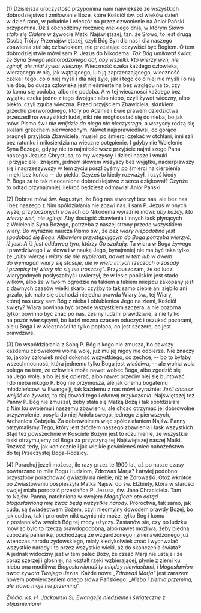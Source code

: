 
\(1\) Dzisiejsza uroczystość przypomina nam największe ze wszystkich
dobrodziejstwo i zmiłowanie Boże, które Kościół św. od wieków dzień
w dzień rano, w południe i wieczór na przez dzwonienie na Anioł Pański
przypomina. Dziś obchodzimy rocznicę wielkiego dnia, w którym *Słowo
stało się Ciałem* w żywocie Matki Najświętszej, tzn. że Słowo, to jest
drugą Osobą Trójcy Przenajświętszej, czyli Bóg Syn dla nas i dla naszego
zbawienia stał się człowiekiem, nie przestając oczywiści być Bogiem.
O tem dobrodziejstwie mówi sam P. Jezus do Nikodema: *Tak Bóg umiłował
świat, że Syna Swego jednorodzonego dał, aby wszelki, któ wierzy weń,
nie zginął, ale miał żywot wieczny.* Wieczność czeka każdego człowieka,
wierzącego w nią, jak wątpiącego, lub ją zaprzeczającego, wieczność
czeka i tego, co o niej myśli i dla niej żyje, jak i tego co o niej nie
myśli i o nią nie dba; bo dusza człowieka jest nieśmiertelna bez względu
na to, czy to komu się podoba, albo nie podoba. A w tej wieczności
każdego bez wyjątku czeka jedno z tego dwojga:: albo niebo, czyli żywot
wieczny, albo piekło, czyli zguba wieczna. Przed przyjściem Zbawiciela,
skutkiem grzechu pierworodnego, który po Adamie i Ewie prawem
dziedzictwa przeszedł na wszystkich ludzi, nikt nie mógł dostać się
do nieba, bo jak mówi Pismo św.: *nie wnijdzie do niego nic
nieczystego,* a wszyscy rodzą się skalani grzechem pierworodnym. Nawet
najsprawiedliwsi, co gorąco pragnęli przyjścia Zbawiciela, musieli
po śmierci czekać w otchłani; inni szli bez ratunku i miłosierdzia
na wieczne potępienie. I gdyby nie Wcielenie Syna Bożego, gdyby nie
to najmiłościwsze przyjście najmilszego Pana naszego Jezusa Chrystusa,
to my wszyscy i dzieci nasze i wnuki i przyjaciele i znajomi, jednem
słowem wszyscy bez wyjątku, nacierpiawszy się i nagrzeszywszy w tem
życiu poszlibyśmy po śmierci na cierpienia i męki bez końca --
do piekła. Czyżeś to kiedy rozważył, i czyś kiedy P. Boga za to tak
nieocenione dobrodziejstwo z serca dziękował? Czyńże to odtąd
przynajmniej, ilekroć będziesz odmawiał Anioł Pański.

\(2\) Dobrze mówi św. Augustyn, że Bóg nas stworzył bez nas, ale bez nas
i bez naszego z Nim spółdziałania nie zbawi nas. I sam P. Jezus w onych
wyżej przytoczonych słowach do Nikodema wyraźnie mówi: *aby każdy, kto
wierzy weń, nie zginął.* Aby dostąpić zbawienia i innych łask płynących
z Wcielenia Syna Bożego, potrzeba z naszej strony przede wszystkiem
wiary. Bo wyraźnie naucza Pismo św., że *bez wiary niepodobna jest
spodobać się Bogu. Albowiem przystępującym do Boga potrzeba wierzyć, iż
jest: A iż jest oddawcą tym, którzy Go szukają.* Ta wiara w Boga żywego
i prawdziwego i w słowa i w naukę Jego, bynajmniej nie ma być taka
tylko: że *„niby wierzę i wiary się nie wypieram, nawet w tem lub w owem
do wymagań wiary się stosuje, ale w wielu innych rzeczach o zasady
i przepisy tej wiary nic się nie troszczę"*. Przypuszczam, że od ludzi
wiarygodnych posłyszałbyś i uwierzył, że w lesie pobliskim jest stado
wilków, albo że w twoim ogrodzie na takiem a takiem miejscu zakopany
jest z dawnych czasów wielki skarb: czyżby to tak samo ciebie ani
ziębiło ani grzało, jak mało się obchodzi niejedna prawda Wiary św.,
tej Wiary, której nas uczy sam Bóg z nieba i oblubienica Jego na ziemi,
Kościół święty? Wiara powinna być przede wszystkiem szczera, a nie
pozorna tylko; powinno być znać po nas, żeśmy ludzmi prawdziwie, a nie
tylko na pozór wierzącymi, bo ludzi można czasem oduczyć i oszukać
pozorami, ale u Boga i w wieczności to tylko popłaca, co jest szczere,
co jest prawdziwe.

\(3\) Do współdziałania z Sobą P. Bóg nikogo nie zmusza, bo dawszy
każdemu człowiekowi wolną wolę, już mu jej nigdy nie odbierze. Nie
znaczy to, jakoby człowiek mógł dokonać wszystkiego, co zechce, -- bo
to byłaby wszechmocność, która jednemu tylko Bogu jest właściwa, --
ale wolna wola polega na tem, że człowiek może nawet wobec Boga, albo
zgodzić się na Jego wolę, albo jej się opierać, albo nawet przeciw niej
się buntować. I do nieba nikogo P. Bóg nie przymusza, ale jak onemu
bogatemu młodzieńcowi w Ewangelji, tak każdemu z nas mówi wyraźnie:
*Jeśli chcesz wnijść do żywota,* to daj dowód tego i *chowaj
przykazania*. Najświętszej też Panny P. Bóg nie zmuszał, żeby stała się
Matką Bożą i tak spółdziałała z Nim ku swojemu i naszemu zbawieniu,
ale chcąc otrzymać jej dobrowolne przyzwolenie, posyła do niej Anioła
swego, jednego z pierwszych, Archanioła Gabrjela. Za dobrowolnem więc
spółdziałaniem Najśw. Panny otrzymaliśmy Tego, który jest źródłem
naszego zbawienia i łask wszystkich. Stąd też powszechnie w Kościele
Bożym jest to rozumienie, że wszystkie łaski otrzymujemy od Boga
za przyczyną tej Najświętszej naszej Matki. Rozważ tedy, jak koniecznie
i jak wielkie powinieneś mieć nabożeństwo do tej Przeczystej
Boga-Rodzicy.

\(4\) Porachuj jeżeli możesz, ile razy przez te 1900 lat, aż po nasze
czasy powtarzano to miłe Bogu i ludziom, Zdrowaś Marja? Łatwiej podobno
przyszłoby porachować gwiazdy na niebie, niż te Zdrowaśki. Otóż wkrótce
po Zwiastowaniu pospieszyła Matka Najśw. do św. Elżbiety,
która w starości swojej miała porodzić przesłańca P. Jezusa, św. Jana
Chrzciciela. Tam to Najśw. Panna, natchniona w swojem *Magnificat:* *oto
odtąd błogosławioną mię zwać będą wszystkie narody.* Proroctwa, tak
samo, jak cuda, są świadectwem Bożem, czyli nieomylny dowodem prawdy
Bożej, bo jak cudów, tak i proroctw nikt czynić nie może, tylko Bóg
i komu z posłanników swoich Bóg tej mocy użyczy. Zastanów się, czy
po ludzku mówiąc było to rzeczą prawdopodobną, albo nawet możliwą,
żeby biedną zubożałą panienkę, pochodzącą ze wzgardzonego
i znienawidzonego już wtenczas narodu żydowskiego, miały kiedykolwiek
znać i wychwalać wszystkie narody i to przez wszystkie wieki, aż
do skończenia świata? A jednak widoczny jest w tem palec Boży, że cześć
Marji nie ustaje i że coraz szerzej i głośniej, na kształt rzeki
wzbierającej, płynie z ziemi ku niebu ona modlitwa: *Błogosławionaś ty
między niewiastami, i błogosławion owoc żywota Twojego Jezus*. Każde
nowe *„Zdrowaś Marja"* jest zarazem nowem potwierdzeniem onego słowa
Pańskiego: *„Niebo i ziemia przeminą, ale słowa moje nie przeminą"*.

*Źródło: ks. H. Jackowski SI, Ewangelje niedzielne i świąteczne z objaśnieniami*
